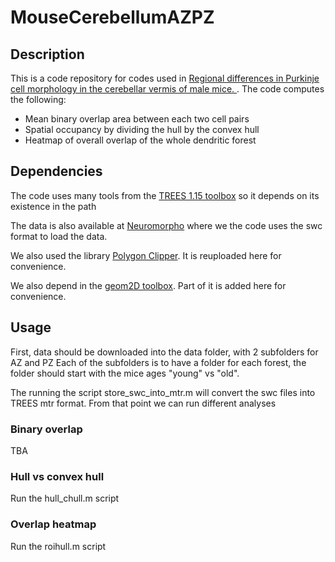 # MouseCerebellumAZPZ

## Description
This is a code repository for codes used in [Regional differences in Purkinje cell morphology in the cerebellar vermis of male mice.
](https://doi.org/10.1002/jnr.24206). The code computes the following:

- Mean binary overlap area between each two cell pairs
- Spatial occupancy by dividing the hull by the convex hull
- Heatmap of overall overlap of the whole dendritic forest

## Dependencies
The code uses many tools from the [TREES 1.15 toolbox](http://www.treestoolbox.org/) so it depends on its existence in the path

The data is also available at [Neuromorpho](http://neuromorpho.org/NeuroMorpho_Linkout.jsp?PMID=29319237) where we the code uses the swc format to load the data.

We also used the library [Polygon Clipper](https://www.mathworks.com/matlabcentral/fileexchange/8818-polygon-clipper). It is reuploaded here for convenience.

We also depend in the [geom2D toolbox](https://www.mathworks.com/matlabcentral/fileexchange/7844-geom2d). Part of it is added here for convenience.

## Usage
First, data should be downloaded into the data folder, with 2 subfolders for AZ and PZ
Each of the subfolders is to have a folder for each forest, the folder should start with the mice ages "young" vs "old".

The running the script store_swc_into_mtr.m will convert the swc files into TREES mtr format. From that point we can run different analyses

### Binary overlap
TBA

### Hull vs convex hull
Run the hull_chull.m script

### Overlap heatmap
Run the roihull.m script



